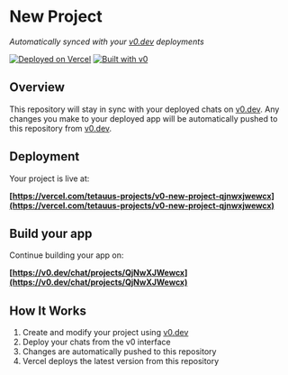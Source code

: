 # New Project

*Automatically synced with your [v0.dev](https://v0.dev) deployments*

[![Deployed on Vercel](https://img.shields.io/badge/Deployed%20on-Vercel-black?style=for-the-badge&logo=vercel)](https://vercel.com/tetauus-projects/v0-new-project-qjnwxjwewcx)
[![Built with v0](https://img.shields.io/badge/Built%20with-v0.dev-black?style=for-the-badge)](https://v0.dev/chat/projects/QjNwXJWewcx)

## Overview

This repository will stay in sync with your deployed chats on [v0.dev](https://v0.dev).
Any changes you make to your deployed app will be automatically pushed to this repository from [v0.dev](https://v0.dev).

## Deployment

Your project is live at:

**[https://vercel.com/tetauus-projects/v0-new-project-qjnwxjwewcx](https://vercel.com/tetauus-projects/v0-new-project-qjnwxjwewcx)**

## Build your app

Continue building your app on:

**[https://v0.dev/chat/projects/QjNwXJWewcx](https://v0.dev/chat/projects/QjNwXJWewcx)**

## How It Works

1. Create and modify your project using [v0.dev](https://v0.dev)
2. Deploy your chats from the v0 interface
3. Changes are automatically pushed to this repository
4. Vercel deploys the latest version from this repository
